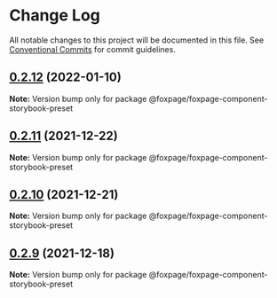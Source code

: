 # Change Log

All notable changes to this project will be documented in this file.
See [Conventional Commits](https://conventionalcommits.org) for commit guidelines.

## [0.2.12](https://github.com/foxpage/foxpage-component-framework/compare/@foxpage/foxpage-component-storybook-preset@0.2.11...@foxpage/foxpage-component-storybook-preset@0.2.12) (2022-01-10)

**Note:** Version bump only for package @foxpage/foxpage-component-storybook-preset





## [0.2.11](https://github.com/foxfamily/foxpage-component-framework/compare/@foxpage/foxpage-component-storybook-preset@0.2.10...@foxpage/foxpage-component-storybook-preset@0.2.11) (2021-12-22)

**Note:** Version bump only for package @foxpage/foxpage-component-storybook-preset





## [0.2.10](https://github.com/foxfamily/foxpage-component-framework/compare/@foxpage/foxpage-component-storybook-preset@0.2.9...@foxpage/foxpage-component-storybook-preset@0.2.10) (2021-12-21)

**Note:** Version bump only for package @foxpage/foxpage-component-storybook-preset





## [0.2.9](https://github.com/foxfamily/foxpage-component-framework/compare/@foxpage/foxpage-component-storybook-preset@0.2.8...@foxpage/foxpage-component-storybook-preset@0.2.9) (2021-12-18)

**Note:** Version bump only for package @foxpage/foxpage-component-storybook-preset
